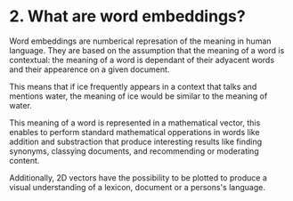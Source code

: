 # 2. What are word embeddings?

Word embeddings are numberical represation of the meaning in human language. They are based on the assumption that the meaning of a word is contextual: the meaning of a word is dependant of their adyacent words and their appearence on a given document.

This means that if ice frequently appears in a context that talks and mentions water, the meaning of ice would be similar to the meaning of water.

This meaning of a word is represented in a mathematical vector, this enables to perform standard mathematical opperations in words like addition and substraction that produce interesting results like finding synonyms, classying documents, and recommending or moderating content.

Additionally, 2D vectors have the possibility to be plotted to produce a visual understanding of a lexicon, document or a persons's language.
